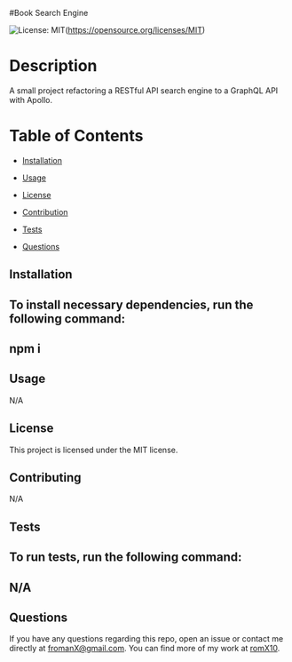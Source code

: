 
#Book Search Engine

![License: MIT](https://img.shields.io/badge/License-MIT-yellow.svg)(https://opensource.org/licenses/MIT)

# Description

A small project refactoring a RESTful API search engine to a GraphQL API with Apollo.

# Table of Contents

*   [Installation](#Installation)

*   [Usage](#Usage)

*   [License](#License)

*   [Contribution](#Contribution)

*   [Tests](#Tests)

*   [Questions](#Questions)

## Installation

To install necessary dependencies, run the following command:
-------
npm i
-------

## Usage

N/A

## License

This project is licensed under the MIT license.

## Contributing

N/A

## Tests

To run tests, run the following command:
------
N/A
------

## Questions

If you have any questions regarding this repo, open an issue or contact me directly at fromanX@gmail.com. You can find more of my work at [romX10](https://github.com/romX10).
